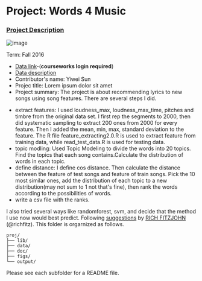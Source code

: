 # Project: Words 4 Music

### [Project Description](doc/Project4_desc.md)

![image](http://cdn.newsapi.com.au/image/v1/f7131c018870330120dbe4b73bb7695c?width=650)

Term: Fall 2016

+ [Data link](https://courseworks2.columbia.edu/courses/11849/files/folder/Project_Files?preview=763391)-(**courseworks login required**)
+ [Data description](doc/readme.html)
+ Contributor's name: Yiwei Sun
+ Projec title: Lorem ipsum dolor sit amet
+ Project summary: The project is about recommending lyrics to new songs using song features. There are several steps I did.
*  extract features: I used loudness_max, loudness_max_time, pitches and timbre from the original data set. I first rep the segments to 2000, then did systematic sampling to extract 200 ones from 2000 for every feature. Then I added the mean, min, max, standard deviation to the feature. The R file feature_extracting2.0.R is used to extract feature from training data, while read_test_data.R is used for testing data.
* topic modling: Used Topic Modeling to divide the words into 20 topics. Find the topics that each song contains.Calculate the distribution of words in each topic.
*  define distance: I define cos distance. Then calculate the distance between the feature of test songs and feature of train songs. Pick the 10 most similar ones, add the distribution of each topic to a new distribution(may not sum to 1 not that's fine), then rank the words according to the possibilities of words.
* write a csv file with the ranks.

I also tried several ways like randomforest, svm, and decide that the method I use now would best predict.
Following [suggestions](http://nicercode.github.io/blog/2013-04-05-projects/) by [RICH FITZJOHN](http://nicercode.github.io/about/#Team) (@richfitz). This folder is orgarnized as follows.

```
proj/
├── lib/
├── data/
├── doc/
├── figs/
└── output/
```

Please see each subfolder for a README file.
